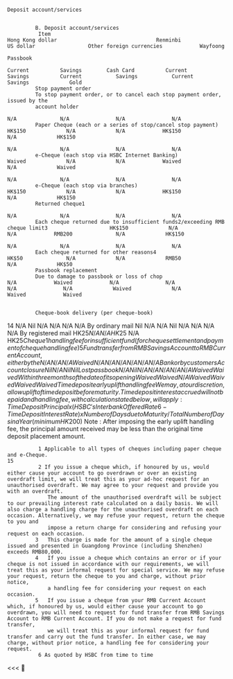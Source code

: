 


                                                                                                                                                                                                                                                    Deposit account/services 


             B. Deposit account/services 
              Item                                                                                                    Hong Kong dollar                                Renminbi                           US dollar                 Other foreign currencies            Wayfoong 
                                                                                                                                                                                                                                                                       Passbook 
                                                                                                           Current          Savings        Cash Card          Current           Savings          Current           Savings           Current          Savings             Gold 
             Stop payment order 
             To stop payment order, or to cancel each stop payment order, issued by the 
             account holder 
                                                                                                                                                                                                                      N/A              N/A               N/A               N/A 
             Paper Cheque (each or a series of stop/cancel stop payment)                                    HK$150             N/A             N/A            HK$150              N/A             HK$150 
                                                                                                                                                                                                                      N/A              N/A               N/A               N/A 
             e-Cheque (each stop via HSBC Internet Banking)                                                 Waived             N/A             N/A            Waived              N/A             Waived 
                                                                                                                                                                                                                      N/A              N/A               N/A               N/A 
             e-Cheque (each stop via branches)                                                              HK$150             N/A             N/A            HK$150              N/A             HK$150 
             Returned cheque1 
                                                                                                                                                                                                                      N/A              N/A               N/A               N/A 
             Each cheque returned due to insufficient funds2/exceeding RMB cheque limit3                    HK$150             N/A             N/A            RMB200              N/A             HK$150 
                                                                                                                                                                                                                      N/A              N/A               N/A               N/A 
             Each cheque returned for other reasons4                                                        HK$50              N/A             N/A             RMB50              N/A             HK$50 
             Passbook replacement 
             Due to damage to passbook or loss of chop                                                        N/A            Waived            N/A               N/A              N/A               N/A             Waived             N/A             Waived            Waived 


             Cheque-book delivery (per cheque-book) 
14                                                                                                                                                                                N/A                Nil              N/A              N/A               N/A               N/A 
             By ordinary mail                                                                                  Nil             N/A             N/A               Nil 
                                                                                                                                                                                                                      N/A              N/A               N/A               N/A 
             By registered mail                                                                             HK$25              N/A             N/A             HK$25              N/A             HK$25 
             Cheque1 handling fee for insufficient fund (for cheque settlement and 
             payment of cheque handling fee)5 
             Fund transfer from RMB Savings Account to RMB Current Account, either by the                     N/A              N/A             N/A             Waived             N/A               N/A               N/A              N/A               N/A               N/A 
             Bank or by customers 
             Account closure 
                                                                                                                                                                                                                      Nil              N/A                Nil               Nil 
             Lost passbook                                                                                    N/A              Nil             N/A               N/A              N/A               N/A 
                                                                                                                                                                                                                                       N/A             Waived            Waived 
             Within three months of the date of its opening                                                 Waived           Waived            N/A             Waived           Waived            Waived            Waived 
             Time deposit early uplift handling fee 
             We may, at our discretion, allow uplift of time deposit before maturity. Time deposit interest accrued will not be paid and handling fee, with calculation stated below, will apply: Time Deposit Principal x (HSBC's Interbank Offered Rate6 - Time 
             Deposit Interest Rate) x Number of Days due to Maturity / Total Number of Days in a Year (minimum HK$200) 
             Note : After imposing the early uplift handling fee, the principal amount received may be less than the original time deposit placement amount. 


              1 Applicable to all types of cheques including paper cheque and e-Cheque.                                                                                                                                                                                                         15 
              2 If you issue a cheque which, if honoured by us, would either cause your account to go overdrawn or over an existing overdraft limit, we will treat this as your ad-hoc request for an unauthorised overdraft. We may agree to your request and provide you with an overdraft. 
                 The amount of the unauthorised overdraft will be subject to our prevailing interest rate calculated on a daily basis. We will also charge a handling charge for the unauthorised overdraft on each occasion. Alternatively, we may refuse your request, return the cheque to you and 
                 impose a return charge for considering and refusing your request on each occasion. 
             3   This charge is made for the amount of a single cheque issued and presented in Guangdong Province (including Shenzhen) exceeds RMB80,000. 
             4   If you issue a cheque which contains an error or if your cheque is not issued in accordance with our requirements, we will treat this as your informal request for special service. We may refuse your request, return the cheque to you and charge, without prior notice, 
                 a handling fee for considering your request on each occasion. 
             5   If you issue a cheque from your RMB Current Account which, if honoured by us, would either cause your account to go overdrawn, you will need to request for fund transfer from RMB Savings Account to RMB Current Account. If you do not make a request for fund transfer, 
                 we will treat this as your informal request for fund transfer and carry out the fund transfer. In either case, we may charge, without prior notice, a handling fee for considering your request. 
              6 As quoted by HSBC from time to time 
<<<

